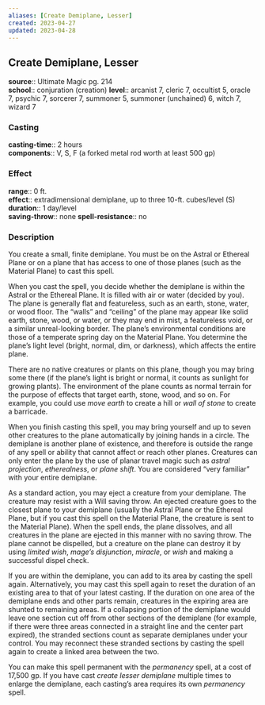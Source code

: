 ```yaml
---
aliases: [Create Demiplane, Lesser]
created: 2023-04-27
updated: 2023-04-28
---
```


## Create Demiplane, Lesser

**source**:: Ultimate Magic pg. 214  
**school**:: conjuration (creation)
**level**:: arcanist 7, cleric 7, occultist 5, oracle 7, psychic 7, sorcerer 7, summoner 5, summoner (unchained) 6, witch 7, wizard 7

### Casting

**casting-time**:: 2 hours  
**components**:: V, S, F (a forked metal rod worth at least 500 gp)

### Effect

**range**:: 0 ft.  
**effect**:: extradimensional demiplane, up to three 10-ft. cubes/level (S)  
**duration**:: 1 day/level  
**saving-throw**:: none
**spell-resistance**:: no

### Description

You create a small, finite demiplane. You must be on the Astral or Ethereal Plane or on a plane that has access to one of those planes (such as the Material Plane) to cast this spell.  
  
When you cast the spell, you decide whether the demiplane is within the Astral or the Ethereal Plane. It is filled with air or water (decided by you). The plane is generally flat and featureless, such as an earth, stone, water, or wood floor. The “walls” and “ceiling” of the plane may appear like solid earth, stone, wood, or water, or they may end in mist, a featureless void, or a similar unreal-looking border. The plane’s environmental conditions are those of a temperate spring day on the Material Plane. You determine the plane’s light level (bright, normal, dim, or darkness), which affects the entire plane.  
  
There are no native creatures or plants on this plane, though you may bring some there (if the plane’s light is bright or normal, it counts as sunlight for growing plants). The environment of the plane counts as normal terrain for the purpose of effects that target earth, stone, wood, and so on. For example, you could use *move earth* to create a hill or *wall of stone* to create a barricade.  
  
When you finish casting this spell, you may bring yourself and up to seven other creatures to the plane automatically by joining hands in a circle. The demiplane is another plane of existence, and therefore is outside the range of any spell or ability that cannot affect or reach other planes. Creatures can only enter the plane by the use of planar travel magic such as *astral projection*, *etherealness*, or *plane shift*. You are considered “very familiar” with your entire demiplane.  
  
As a standard action, you may eject a creature from your demiplane. The creature may resist with a Will saving throw. An ejected creature goes to the closest plane to your demiplane (usually the Astral Plane or the Ethereal Plane, but if you cast this spell on the Material Plane, the creature is sent to the Material Plane). When the spell ends, the plane dissolves, and all creatures in the plane are ejected in this manner with no saving throw. The plane cannot be dispelled, but a creature on the plane can destroy it by using *limited wish*, *mage’s disjunction*, *miracle*, or *wish* and making a successful dispel check.  
  
If you are within the demiplane, you can add to its area by casting the spell again. Alternatively, you may cast this spell again to reset the duration of an existing area to that of your latest casting. If the duration on one area of the demiplane ends and other parts remain, creatures in the expiring area are shunted to remaining areas. If a collapsing portion of the demiplane would leave one section cut off from other sections of the demiplane (for example, if there were three areas connected in a straight line and the center part expired), the stranded sections count as separate demiplanes under your control. You may reconnect these stranded sections by casting the spell again to create a linked area between the two.  
  
You can make this spell permanent with the *permanency* spell, at a cost of 17,500 gp. If you have cast *create lesser demiplane* multiple times to enlarge the demiplane, each casting’s area requires its own *permanency* spell.
